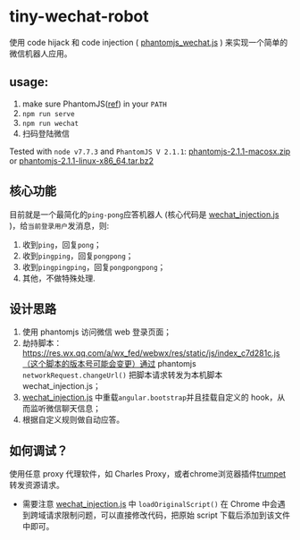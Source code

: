 # tiny-wechat-robot
使用 code hijack 和 code injection ( [phantomjs_wechat.js](src/phantomjs_wechat.js) ) 来实现一个简单的微信机器人应用。

## usage:
1. make sure PhantomJS([ref](http://phantomjs.org/api/webpage/handler/on-resource-requested.html)) in your `PATH`
2. `npm run serve`
3. `npm run wechat`
4. 扫码登陆微信

Tested with `node v7.7.3` and `PhantomJS V 2.1.1`: [phantomjs-2.1.1-macosx.zip ](https://npm.taobao.org/mirrors/phantomjs/phantomjs-2.1.1-macosx.zip) or [phantomjs-2.1.1-linux-x86_64.tar.bz2  ](https://npm.taobao.org/mirrors/phantomjs/phantomjs-2.1.1-linux-x86_64.tar.bz2)

## 核心功能
目前就是一个最简化的`ping-pong`应答机器人 (核心代码是 [wechat_injection.js](src/wechat_injection.js) )，给`当前登录用户`发消息，则: 
1. 收到`ping`，回复`pong`；
2. 收到`pingping`，回复`pongpong`；
3. 收到`pingpingping`，回复`pongpongpong`；
4. 其他，不做特殊处理.

## 设计思路
1. 使用 phantomjs 访问微信 web 登录页面；
2. 劫持脚本： https://res.wx.qq.com/a/wx_fed/webwx/res/static/js/index_c7d281c.js（这个脚本的版本号可能会变更）通过 phantomjs `networkRequest.changeUrl()` 把脚本请求转发为本机脚本 wechat_injection.js；
3. [wechat_injection.js](src/wechat_injection.js) 中重载`angular.bootstrap`并且挂载自定义的 hook，从而监听微信聊天信息；
4. 根据自定义规则做自动应答。

## 如何调试？
使用任意 proxy 代理软件，如 Charles Proxy，或者chrome浏览器插件[trumpet](https://chrome.google.com/webstore/detail/trumpet/cflekmkldaldnelemkkldoaedapbkmog) 转发资源请求。
- 需要注意 [wechat_injection.js](src/wechat_injection.js) 中 `loadOriginalScript()` 在 Chrome 中会遇到跨域请求限制问题，可以直接修改代码，把原始 script 下载后添加到该文件中即可。 